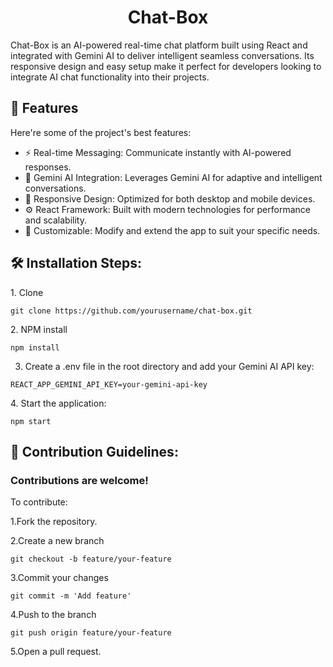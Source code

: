 <h1 align="center" id="title">Chat-Box</h1>

<p id="description">Chat-Box is an AI-powered real-time chat platform built using React and integrated with Gemini AI to deliver intelligent seamless conversations. Its responsive design and easy setup make it perfect for developers looking to integrate AI chat functionality into their projects.</p>

  
  
<h2>🧐 Features</h2>

Here're some of the project's best features:

*   ⚡ Real-time Messaging: Communicate instantly with AI-powered responses.
*   🤖 Gemini AI Integration: Leverages Gemini AI for adaptive and intelligent conversations.
*   📱 Responsive Design: Optimized for both desktop and mobile devices.
*   ⚙️ React Framework: Built with modern technologies for performance and scalability.
*   🎨 Customizable: Modify and extend the app to suit your specific needs.

<h2>🛠️ Installation Steps:</h2>

<p>1. Clone</p>

```
git clone https://github.com/yourusername/chat-box.git 
```

<p>2. NPM install</p>

```
npm install
```

3. Create a .env file in the root directory and add your Gemini AI API key:</p>

```
REACT_APP_GEMINI_API_KEY=your-gemini-api-key
```

<p>4. Start the application:</p>

```
npm start
```

<h2>🍰 Contribution Guidelines:</h2>

<h3>Contributions are welcome!</h3>
To contribute: 
<p>1.Fork the repository. </p>

<p>2.Create a new branch</p>

```git checkout -b feature/your-feature```
<p>3.Commit your changes</p> 

```git commit -m 'Add feature' ```
<p>4.Push to the branch</p>

```git push origin feature/your-feature``` 

<p></p>5.Open a pull request.</p>
